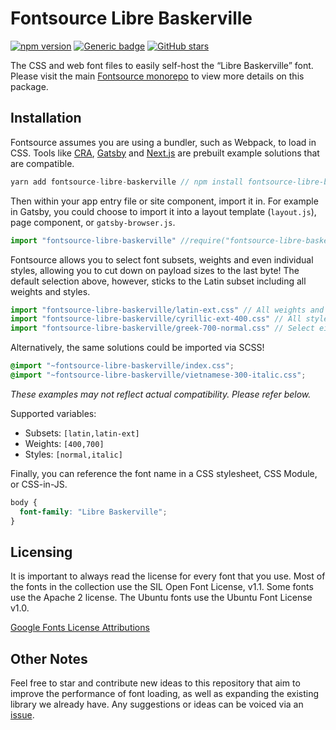 # Fontsource Libre Baskerville

[![npm version](https://badge.fury.io/js/fontsource-libre-baskerville.svg)](https://github.com/DecliningLotus/fontsource) [![Generic badge](https://img.shields.io/badge/fontsource-passing-brightgreen)](https://github.com/DecliningLotus/fontsource) [![GitHub stars](https://img.shields.io/github/stars/DecliningLotus/fontsource.svg?style=social&label=Star)](https://GitHub.com/DecliningLotus/fontsource/stargazers/)

The CSS and web font files to easily self-host the “Libre Baskerville” font. Please visit the main [Fontsource monorepo](https://github.com/DecliningLotus/fontsource) to view more details on this package.

## Installation

Fontsource assumes you are using a bundler, such as Webpack, to load in CSS. Tools like [CRA](https://create-react-app.dev/), [Gatsby](https://www.gatsbyjs.org/) and [Next.js](https://nextjs.org/) are prebuilt example solutions that are compatible.

```javascript
yarn add fontsource-libre-baskerville // npm install fontsource-libre-baskerville
```

Then within your app entry file or site component, import it in. For example in Gatsby, you could choose to import it into a layout template (`layout.js`), page component, or `gatsby-browser.js`.

```javascript
import "fontsource-libre-baskerville" //require("fontsource-libre-baskerville")
```

Fontsource allows you to select font subsets, weights and even individual styles, allowing you to cut down on payload sizes to the last byte! The default selection above, however, sticks to the Latin subset including all weights and styles.

```javascript
import "fontsource-libre-baskerville/latin-ext.css" // All weights and styles included.
import "fontsource-libre-baskerville/cyrillic-ext-400.css" // All styles included.
import "fontsource-libre-baskerville/greek-700-normal.css" // Select either normal or italic.
```

Alternatively, the same solutions could be imported via SCSS!

```scss
@import "~fontsource-libre-baskerville/index.css";
@import "~fontsource-libre-baskerville/vietnamese-300-italic.css";
```

_These examples may not reflect actual compatibility. Please refer below._

Supported variables:

- Subsets: `[latin,latin-ext]`
- Weights: `[400,700]`
- Styles: `[normal,italic]`

Finally, you can reference the font name in a CSS stylesheet, CSS Module, or CSS-in-JS.

```css
body {
  font-family: "Libre Baskerville";
}
```

## Licensing

It is important to always read the license for every font that you use.
Most of the fonts in the collection use the SIL Open Font License, v1.1. Some fonts use the Apache 2 license. The Ubuntu fonts use the Ubuntu Font License v1.0.

[Google Fonts License Attributions](https://fonts.google.com/attribution)

## Other Notes

Feel free to star and contribute new ideas to this repository that aim to improve the performance of font loading, as well as expanding the existing library we already have. Any suggestions or ideas can be voiced via an [issue](https://github.com/DecliningLotus/fontsource/issues).
